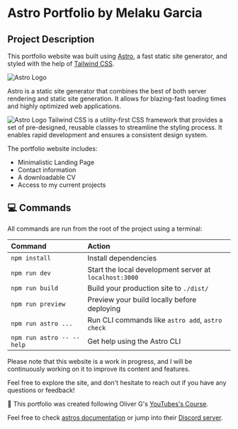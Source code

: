 
# Astro Portfolio by Melaku Garcia

## Project Description

This portfolio website was built using [Astro](https://docs.astro.build), a fast static site generator, and styled with the help of [Tailwind CSS](https://tailwindcss.com/). 

 ![Astro Logo](https://astro.build/assets/press/astro-logo-light-gradient.svg)

Astro is a static site generator that combines the best of both server rendering and static site generation. It allows for blazing-fast loading times and highly optimized web applications.


![Astro Logo](https://tailwindcss.com/_next/static/media/tailwindcss-logotype-white.944c5d0ef628083bb316f9b3d643385c86bcdb3d.svg)
Tailwind CSS is a utility-first CSS framework that provides a set of pre-designed, reusable classes to streamline the styling process. It enables rapid development and ensures a consistent design system.

The portfolio website includes:

- Minimalistic Landing Page
- Contact information
- A downloadable CV
- Access to my current projects

## 💻 Commands

All commands are run from the root of the project using a terminal:

| Command                   | Action                                           |
| :------------------------ | :----------------------------------------------- |
| `npm install`             | Install dependencies                            |
| `npm run dev`             | Start the local development server at `localhost:3000` |
| `npm run build`           | Build your production site to `./dist/`          |
| `npm run preview`         | Preview your build locally before deploying     |
| `npm run astro ...`       | Run CLI commands like `astro add`, `astro check` |
| `npm run astro -- --help` | Get help using the Astro CLI                     |


Please note that this website is a work in progress, and I will be continuously working on it to improve its content and features.

Feel free to explore the site, and don't hesitate to reach out if you have any questions or feedback!

🤍 This portfolio was created following Oliver G's [YouTubes's Course](https://www.youtube.com/@oliverthedev).

Feel free to check [astros documentation](https://docs.astro.build) or jump into their [Discord server](https://astro.build/chat).
